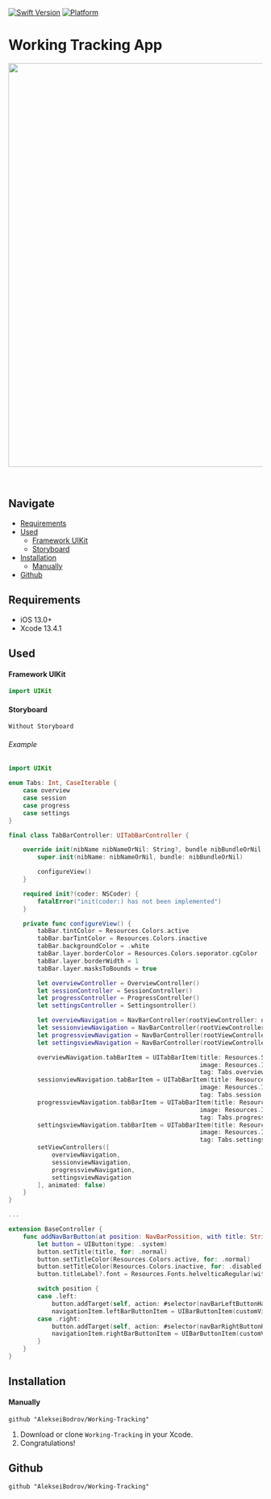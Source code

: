 
[![Swift Version][swift-image]][swift-url]
[![Platform](https://img.shields.io/cocoapods/p/LFAlertController.svg?style=flat)](http://cocoapods.org/pods/LFAlertController)

# Working Tracking App

<p align="row">
<img src= "https://www.sketchappsources.com/resources/source-image/workout-tracking-app-johnny-jakubowicz.png" width="800" >
</p>
<br />



## Navigate

  - [Requirements](#requirements)
  - [Used](#used-1)
      - [Framework UIKit](#framework-uikit)
      - [Storyboard](#storyboard)
  - [Installation](#installation)
      - [Manually](#manually)
  - [Github](#github)

## Requirements
- iOS 13.0+
- Xcode 13.4.1 

## Used
#### Framework UIKit
``` swift
import UIKit
```

#### Storyboard
``` 
Without Storyboard
```
###### Example

```swift
import UIKit

enum Tabs: Int, CaseIterable {
    case overview
    case session
    case progress
    case settings
}

final class TabBarController: UITabBarController {

    override init(nibName nibNameOrNil: String?, bundle nibBundleOrNil: Bundle?) {
        super.init(nibName: nibNameOrNil, bundle: nibBundleOrNil)

        configureView()
    }

    required init?(coder: NSCoder) {
        fatalError("init(coder:) has not been implemented")
    }

    private func configureView() {
        tabBar.tintColor = Resources.Colors.active
        tabBar.barTintColor = Resources.Colors.inactive
        tabBar.backgroundColor = .white
        tabBar.layer.borderColor = Resources.Colors.seporator.cgColor
        tabBar.layer.borderWidth = 1
        tabBar.layer.masksToBounds = true

        let overviewController = OverviewController()
        let sessionController = SessionController()
        let progressController = ProgressController()
        let settingsController = Settingsontroller()

        let overviewNavigation = NavBarController(rootViewController: overviewController)
        let sessionviewNavigation = NavBarController(rootViewController: sessionController)
        let progressviewNavigation = NavBarController(rootViewController: progressController)
        let settingsviewNavigation = NavBarController(rootViewController: settingsController)

        overviewNavigation.tabBarItem = UITabBarItem(title: Resources.String.TabBar.overview,
                                                     image: Resources.Images.TabBar.overview,
                                                     tag: Tabs.overview.rawValue)
        sessionviewNavigation.tabBarItem = UITabBarItem(title: Resources.String.TabBar.session,
                                                     image: Resources.Images.TabBar.session,
                                                     tag: Tabs.session.rawValue)
        progressviewNavigation.tabBarItem = UITabBarItem(title: Resources.String.TabBar.progress,
                                                     image: Resources.Images.TabBar.progress,
                                                     tag: Tabs.progress.rawValue)
        settingsviewNavigation.tabBarItem = UITabBarItem(title: Resources.String.TabBar.settings,
                                                     image: Resources.Images.TabBar.settings,
                                                     tag: Tabs.settings.rawValue)
        setViewControllers([
            overviewNavigation,
            sessionviewNavigation,
            progressviewNavigation,
            settingsviewNavigation
        ], animated: false)
    }
}

...

extension BaseController {
    func addNavBarButton(at position: NavBarPossition, with title: String) {
        let button = UIButton(type: .system)
        button.setTitle(title, for: .normal)
        button.setTitleColor(Resources.Colors.active, for: .normal)
        button.setTitleColor(Resources.Colors.inactive, for: .disabled)
        button.titleLabel?.font = Resources.Fonts.helvelticaRegular(with: 17)

        switch position {
        case .left:
            button.addTarget(self, action: #selector(navBarLeftButtonHandler), for: .touchUpInside)
            navigationItem.leftBarButtonItem = UIBarButtonItem(customView: button)
        case .right:
            button.addTarget(self, action: #selector(navBarRightButtonHandler), for: .touchUpInside)
            navigationItem.rightBarButtonItem = UIBarButtonItem(customView: button)
        }
    }
}
```

## Installation

#### Manually
```
github "AlekseiBodrov/Working-Tracking"
```
1. Download or clone ```Working-Tracking``` in your Xcode.  
2. Congratulations!  

## Github

```
github "AlekseiBodrov/Working-Tracking"
```

[swift-image]:https://img.shields.io/badge/swift-5-orange.svg
[swift-url]: https://swift.org/

